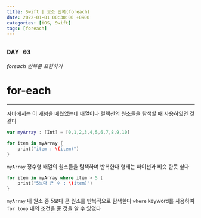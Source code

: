 ```yaml
---
title: Swift | 요소 반복(foreach)
date: 2022-01-01 00:30:00 +0900
categories: [iOS, Swift]
tags: [foreach]
---
```


## `DAY 03`

*foreach 반복문 표현하기*

# for-each
---

자바에서는 이 개념을 배웠었는데 배열이나 컬랙션의 원소들을 탐색할 때 사용하였던 것 같다

```swift
var myArray : [Int] = [0,1,2,3,4,5,6,7,8,9,10]

for item in myArray {
    print("item : \(item)")
}
```

`myArray` 정수형 배열의 원소들을 탐색하며 반복한다
형태는 파이썬과 비슷 한듯 싶다

```swift
for item in myArray where item > 5 {
    print("5보다 큰 수 : \(item)")
}
```

`myArray` 내 원소 중 5보다 큰 원소를 반복적으로 탐색한다
`where` keyword를 사용하여 `for loop` 내의 조건을 준 것을 알 수 있었다